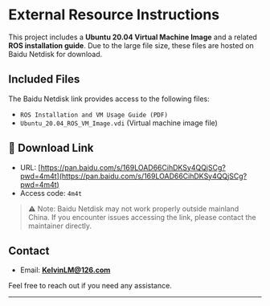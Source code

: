 # External Resource Instructions

This project includes a **Ubuntu 20.04 Virtual Machine Image** and a related **ROS installation guide**. Due to the large file size, these files are hosted on Baidu Netdisk for download.

## Included Files

The Baidu Netdisk link provides access to the following files:

- `ROS Installation and VM Usage Guide (PDF)`
- `Ubuntu_20.04_ROS_VM_Image.vdi` (Virtual machine image file)

## 🔗 Download Link

- URL: [https://pan.baidu.com/s/169LOAD66CihDKSy4QQjSCg?pwd=4m4t](https://pan.baidu.com/s/169LOAD66CihDKSy4QQjSCg?pwd=4m4t)
- Access code: `4m4t`  


> ⚠️ Note: Baidu Netdisk may not work properly outside mainland China. If you encounter issues accessing the link, please contact the maintainer directly.

##  Contact

- Email: **KelvinLM@126.com**


Feel free to reach out if you need any assistance.

---
